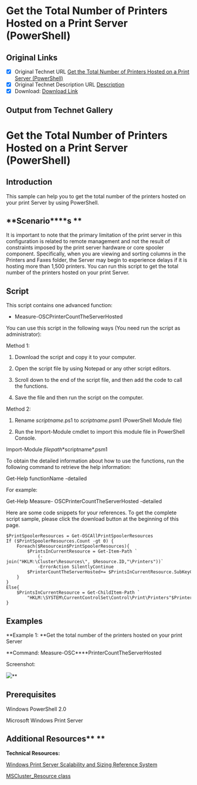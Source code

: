 # Get the Total Number of Printers Hosted on a Print Server (PowerShell)

## Original Links

- [x] Original Technet URL [Get the Total Number of Printers Hosted on a Print Server (PowerShell)](https://gallery.technet.microsoft.com/Get-the-Total-Number-of-f7fba679)
- [x] Original Technet Description URL [Description](https://gallery.technet.microsoft.com/Get-the-Total-Number-of-f7fba679/description)
- [x] Download: [Download Link](Download\GetTheCountOfPrintersHostedOntheServer(PowerShell).zip)

## Output from Technet Gallery

# Get the Total Number of Printers Hosted on a Print Server (PowerShell)

## **Introduction**

This sample can help you to get the total number of the printers hosted on your print Server by using PowerShell.

## **Scenario****s **

It is important to note that the primary limitation of the print server in this configuration is related to remote management and not the result of constraints imposed by the print server hardware or core spooler component. Specifically, when you are viewing  and sorting columns in the Printers and Faxes folder, the Server may begin to experience delays if it is hosting more than 1,500 printers. You can run this script to get the total number of the printers hosted on your print Server.

## Script

This script contains one advanced function:

- Measure-OSCPrinterCountTheServerHosted

You can use this script in the following ways (You need run the script as administrator):

Method 1:

1. Download the script and copy it to your computer.

2. Open the script file by using Notepad or any other script editors.

3. Scroll down to the end of the script file, and then add the code to call the functions.

4. Save the file and then run the script on the computer.

Method 2:

1. Rename *scriptname*.ps1 to *scriptname*.psm1 (PowerShell Module file)

2. Run the Import-Module cmdlet to import this module file in PowerShell Console.

Import-Module *filepath*\*scriptname*.psm1

To obtain the detailed information about how to use the functions, run the following command to retrieve the help information:

Get-Help functionName -detailed

For example:

Get-Help Measure- OSCPrinterCountTheServerHosted -detailed

Here are some code snippets for your references. To get the complete script sample, please click the download button at the beginning of this page.

```
$PrintSpoolerResources = Get-OSCAllPrintSpoolerResources
If ($PrintSpoolerResources.Count -gt 0) {
    Foreach($Resourcein$PrintSpoolerResources){
        $PrintsInCurrentResource = Get-Item-Path `
            (-join("HKLM:\Cluster\Resources\", $Resource.ID,"\Printers"))`
            -ErrorAction SilentlyContinue
        $PrinterCountTheServerHosted+= $PrintsInCurrentResource.SubKeyCount
    }
}
Else{
    $PrintsInCurrentResource = Get-ChildItem-Path `
        "HKLM:\SYSTEM\CurrentControlSet\Control\Print\Printers"$PrinterCountTheServerHosted+= $PrintsInCurrentResource.Count
}
```

## Examples

**Example 1: **Get the total number of the printers hosted on your print Server

**Command: Measure-OSC****PrinterCountTheServerHosted

Screenshot:

![](Images\image002.jpg)**

## Prerequisites

Windows PowerShell 2.0

 Microsoft Windows Print Server

## **Additional Resources**** **

**Technical Resources:**

[Windows Print Server Scalability and Sizing Reference System](http://technet.microsoft.com/en-us/library/cc781857%28WS.10%29.aspx)

[MSCluster\_Resource class](http://msdn.microsoft.com/en-us/library/windows/desktop/aa371464%28v=vs.85%29.aspx)

